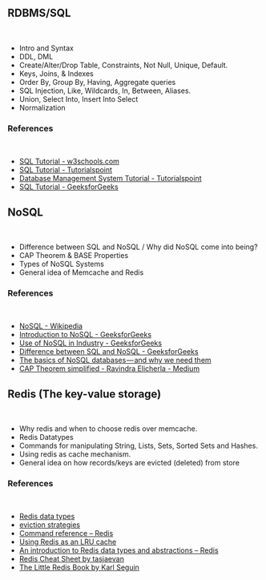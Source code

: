 ## RDBMS/SQL
​
 - Intro and Syntax
 - DDL, DML
 - Create/Alter/Drop Table, Constraints, Not Null, Unique, Default.
 - Keys, Joins, & Indexes
 - Order By, Group By, Having, Aggregate queries
 - SQL Injection, Like, Wildcards, In, Between, Aliases.
 - Union, Select Into, Insert Into Select
 - Normalization
​
### References
​
 - [SQL Tutorial - w3schools.com](https://www.w3schools.com/sql/ "SQL Tutorial - w3schools.com")
 - [SQL Tutorial - Tutorialspoint](https://www.tutorialspoint.com/sql/index.htm "SQL Tutorial - Tutorialspoint")
 - [Database Management System Tutorial - Tutorialspoint](https://www.tutorialspoint.com/dbms/index.htm "Database Management System Tutorial - Tutorialspoint")
 - [SQL Tutorial - GeeksforGeeks](https://www.geeksforgeeks.org/sql-tutorial/ "SQL Tutorial - GeeksforGeeks")
​
## NoSQL
​
 - Difference between SQL and NoSQL / Why did NoSQL come into being?
 - CAP Theorem & BASE Properties
 - Types of NoSQL Systems
 - General idea of Memcache and Redis
​
### References
​
 - [NoSQL - Wikipedia](https://en.wikipedia.org/wiki/NoSQL#Types_and_examples "NoSQL - Wikipedia")
 - [Introduction to NoSQL - GeeksforGeeks](https://www.geeksforgeeks.org/introduction-to-nosql/ "Introduction to NoSQL - GeeksforGeeks")
 - [Use of NoSQL in Industry - GeeksforGeeks](https://www.geeksforgeeks.org/use-of-nosql-in-industry/ "Use of NoSQL in Industry - GeeksforGeeks")
 - [Difference between SQL and NoSQL - GeeksforGeeks](https://www.geeksforgeeks.org/difference-between-sql-and-nosql/ "Difference between SQL and NoSQL - GeeksforGeeks")
 - [The basics of NoSQL databases — and why we need them](https://www.freecodecamp.org/news/nosql-databases-5f6639ed9574/ "The basics of NoSQL databases — and why we need them")
 - [CAP Theorem simplified - Ravindra Elicherla - Medium](https://medium.com/@ravindraprasad/cap-theorem-simplified-28499a67eab4 "CAP Theorem simplified - Ravindra Elicherla - Medium")
​
## Redis (The key-value storage)
​
 - Why redis and when to choose redis over memcache.
 - Redis Datatypes
 - Commands for manipulating String, Lists, Sets, Sorted Sets and Hashes.
 - Using redis as cache mechanism.
 - General idea on how records/keys are evicted (deleted) from store
​
### References
​
 - [Redis data types](http://redis.io/topics/data-types "Redis data types")
 - [eviction strategies](https://redislabs.com/redis-enterprise-documentation/database-configuration/database-eviction-policy)
 - [Command reference – Redis](https://redis.io/commands "Command reference – Redis")
 - [Using Redis as an LRU cache](https://redis.io/topics/lru-cache "Using Redis as an LRU cache")
 - [An introduction to Redis data types and abstractions – Redis](https://redis.io/topics/data-types-intro "An introduction to Redis data types and abstractions – Redis")
 - [Redis Cheat Sheet by tasjaevan](https://www.cheatography.com/tasjaevan/cheat-sheets/redis/ "Redis Cheat Sheet by tasjaevan")
 - [The Little Redis Book by Karl Seguin](https://www.openmymind.net/2012/1/23/The-Little-Redis-Book/ "The Little Redis Book by Karl Seguin")
